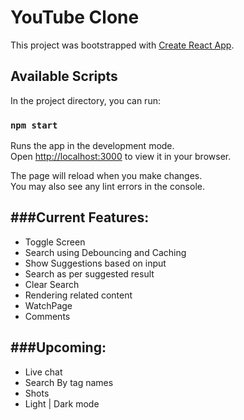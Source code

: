 # YouTube Clone

This project was bootstrapped with [Create React App](https://github.com/facebook/create-react-app).

## Available Scripts

In the project directory, you can run:

### `npm start`

Runs the app in the development mode.\
Open [http://localhost:3000](http://localhost:3000) to view it in your browser.

The page will reload when you make changes.\
You may also see any lint errors in the console.

###Current Features:
------------------- 
- Toggle Screen
- Search using Debouncing and Caching 
- Show Suggestions based on input 
- Search as per suggested result
- Clear Search
- Rendering related content
- WatchPage
- Comments

###Upcoming:
-------------
- Live chat 
- Search By tag names
- Shots
- Light | Dark mode



